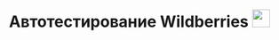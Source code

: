 <h1 align="center">Автотестирование Wildberries</a> 
<img src="https://github.com/blackcater/blackcater/raw/main/images/Hi.gif" height="32"/></h1>
